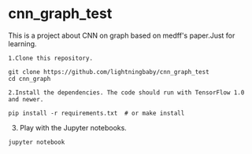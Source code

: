 # cnn_graph_test
This is a project about CNN on graph based on medff's paper.Just for learning.


    1.Clone this repository.

    git clone https://github.com/lightningbaby/cnn_graph_test
    cd cnn_graph

    2.Install the dependencies. The code should run with TensorFlow 1.0 and newer.

    pip install -r requirements.txt  # or make install

   3. Play with the Jupyter notebooks.

    jupyter notebook

